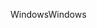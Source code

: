 <span data-ttu-id="ea29f-101">Windows</span><span class="sxs-lookup"><span data-stu-id="ea29f-101">Windows</span></span>